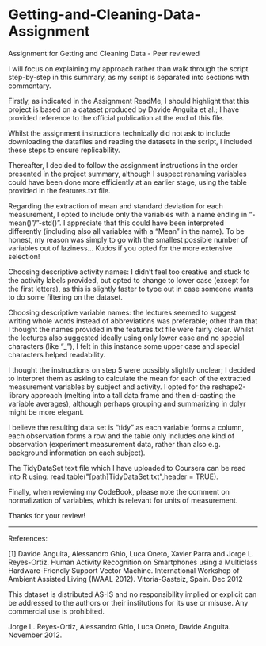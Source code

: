 # Getting-and-Cleaning-Data-Assignment
Assignment for Getting and Cleaning Data - Peer reviewed

I will focus on explaining my approach rather than walk through the script step-by-step in this summary, as my script is separated into sections with commentary.

Firstly, as indicated in the Assignment ReadMe, I should highlight that this project is based on a dataset produced by Davide Anguita et al.; I have provided reference to the official publication at the end of this file.

Whilst the assignment instructions technically did not ask to include downloading the datafiles and reading the datasets in the script, I included these steps to ensure replicability.

Thereafter, I decided to follow the assignment instructions in the order presented in the project summary, although I suspect renaming variables could have been done more efficiently at an earlier stage, using the table provided in the features.txt file.
  
Regarding the extraction of mean and standard deviation for each measurement, I opted to include only the variables with a name ending in “-mean()”/”-std()”. I appreciate that this could have been interpreted differently (including also all variables with a “Mean” in the name). To be honest, my reason was simply to go with the smallest possible number of variables out of laziness… Kudos if you opted for the more extensive selection!
  
Choosing descriptive activity names: I didn’t feel too creative and stuck to the activity labels provided, but opted to change to lower case (except for the first letters), as this is slightly faster to type out in case someone wants to do some filtering on the dataset.

Choosing descriptive variable names: the lectures seemed to suggest writing whole words instead of abbreviations was preferable; other than that I thought the names provided in the features.txt file were fairly clear. Whilst the lectures also suggested ideally using only lower case and no special characters (like “_”), I felt in this instance some upper case and special characters helped readability.

I thought the instructions on step 5 were possibly slightly unclear; I decided to interpret them as asking to calculate the mean for each of the extracted measurement variables by subject and activity. I opted for the reshape2-library approach (melting into a tall data frame and then d-casting the variable averages), although perhaps grouping and summarizing in dplyr might be more elegant. 

I believe the resulting data set is “tidy” as each variable forms a column, each observation forms a row and the table only includes one kind of observation (experiment measurement data, rather than also e.g. background information on each subject). 

The TidyDataSet text file which I have uploaded to Coursera can be read into R using: read.table("[path]TidyDataSet.txt",header = TRUE).

Finally, when reviewing my CodeBook, please note the comment on normalization of variables, which is relevant for units of measurement. 

Thanks for your review!

---------------------------------------

References:

[1] Davide Anguita, Alessandro Ghio, Luca Oneto, Xavier Parra and Jorge L. Reyes-Ortiz. Human Activity Recognition on Smartphones using a Multiclass Hardware-Friendly Support Vector Machine. International Workshop of Ambient Assisted Living (IWAAL 2012). Vitoria-Gasteiz, Spain. Dec 2012

This dataset is distributed AS-IS and no responsibility implied or explicit can be addressed to the authors or their institutions for its use or misuse. Any commercial use is prohibited.

Jorge L. Reyes-Ortiz, Alessandro Ghio, Luca Oneto, Davide Anguita. November 2012.
